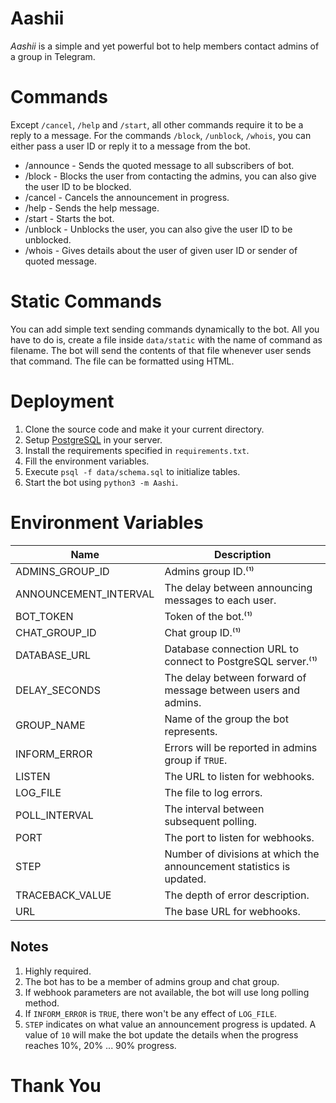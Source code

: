 # Aashii

_Aashii_ is a simple and yet powerful bot to help members contact admins of a group in Telegram.

# Commands

Except `/cancel`, `/help` and `/start`, all other commands require it to be a reply to a message. For the commands `/block`, `/unblock`, `/whois`, you can either pass a user ID or reply it to a message from the bot.

- /announce - Sends the quoted message to all subscribers of bot.
- /block - Blocks the user from contacting the admins, you can also give the user ID to be blocked.
- /cancel - Cancels the announcement in progress.
- /help - Sends the help message.
- /start - Starts the bot.
- /unblock - Unblocks the user, you can also give the user ID to be unblocked.
- /whois - Gives details about the user of given user ID or sender of quoted message.

# Static Commands

You can add simple text sending commands dynamically to the bot.
All you have to do is, create a file inside `data/static` with the name of command as filename.
The bot will send the contents of that file whenever user sends that command.
The file can be formatted using HTML.

# Deployment

1. Clone the source code and make it your current directory.
2. Setup [PostgreSQL](https://www.postgresql.org) in your server.
3. Install the requirements specified in `requirements.txt`.
4. Fill the environment variables.
5. Execute `psql -f data/schema.sql` to initialize tables.
6. Start the bot using `python3 -m Aashi`.

# Environment Variables

| Name                  | Description                                                          |
| --------------------- | -------------------------------------------------------------------- |
| ADMINS_GROUP_ID       | Admins group ID.⁽¹⁾                                                  |
| ANNOUNCEMENT_INTERVAL | The delay between announcing messages to each user.                  |
| BOT_TOKEN             | Token of the bot.⁽¹⁾                                                 |
| CHAT_GROUP_ID         | Chat group ID.⁽¹⁾                                                    |
| DATABASE_URL          | Database connection URL to connect to PostgreSQL server.⁽¹⁾          |
| DELAY_SECONDS         | The delay between forward of message between users and admins.       |
| GROUP_NAME            | Name of the group the bot represents.                                |
| INFORM_ERROR          | Errors will be reported in admins group if `TRUE`.                   |
| LISTEN                | The URL to listen for webhooks.                                      |
| LOG_FILE              | The file to log errors.                                              |
| POLL_INTERVAL         | The interval between subsequent polling.                             |
| PORT                  | The port to listen for webhooks.                                     |
| STEP                  | Number of divisions at which the announcement statistics is updated. |
| TRACEBACK_VALUE       | The depth of error description.                                      |
| URL                   | The base URL for webhooks.                                           |

## Notes

1. Highly required.
2. The bot has to be a member of admins group and chat group.
3. If webhook parameters are not available, the bot will use long polling method.
4. If `INFORM_ERROR` is `TRUE`, there won't be any effect of `LOG_FILE`.
5. `STEP` indicates on what value an announcement progress is updated. A value of `10` will make the bot update the details when the progress reaches 10%, 20% ... 90% progress.

# Thank You
